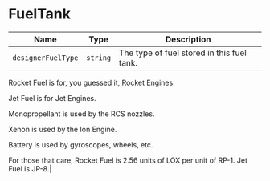 # FuelTank

|Name|Type|Description|
|--|--|--|
|`designerFuelType`|`string`|The type of fuel stored in this fuel tank.

Rocket Fuel is for, you guessed it, Rocket Engines.

Jet Fuel is for Jet Engines.

Monopropellant is used by the RCS nozzles.

Xenon is used by the Ion Engine.

Battery is used by gyroscopes, wheels, etc.

For those that care, Rocket Fuel is 2.56 units of LOX per unit of RP-1. Jet Fuel is JP-8.|
